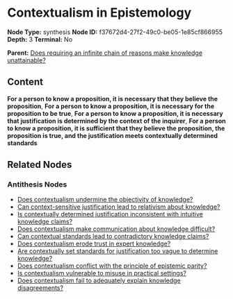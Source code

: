 # Contextualism in Epistemology

**Node Type:** synthesis
**Node ID:** f37672d4-27f2-49c0-be05-1e85cf866955
**Depth:** 3
**Terminal:** No

**Parent:** [Does requiring an infinite chain of reasons make knowledge unattainable?](does-requiring-an-infinite-chain-of-reasons-make-knowledge-unattainable-antithesis-423ff0ed-dd61-4144-b7a3-263b0f039dc7.md)

## Content

**For a person to know a proposition, it is necessary that they believe the proposition**, **For a person to know a proposition, it is necessary for the proposition to be true**, **For a person to know a proposition, it is necessary that justification is determined by the context of the inquirer**, **For a person to know a proposition, it is sufficient that they believe the proposition, the proposition is true, and the justification meets contextually determined standards**

## Related Nodes

### Antithesis Nodes

- [Does contextualism undermine the objectivity of knowledge?](does-contextualism-undermine-the-objectivity-of-knowledge-antithesis-d6d7542e-613f-4728-993e-148ccd00dd4a.md)
- [Can context-sensitive justification lead to relativism about knowledge?](can-context-sensitive-justification-lead-to-relativism-about-knowledge-antithesis-a2f6fa43-1d9f-4981-ac8a-64f84c5fad40.md)
- [Is contextually determined justification inconsistent with intuitive knowledge claims?](is-contextually-determined-justification-inconsistent-with-intuitive-knowledge-claims-antithesis-a3cc39d7-8764-4f97-85ba-81b5862dd1b6.md)
- [Does contextualism make communication about knowledge difficult?](does-contextualism-make-communication-about-knowledge-difficult-antithesis-75319503-051f-40df-b4c5-fa65300f90cf.md)
- [Can contextual standards lead to contradictory knowledge claims?](can-contextual-standards-lead-to-contradictory-knowledge-claims-antithesis-9fe8eaad-98bb-4934-bffd-d86372eec9cb.md)
- [Does contextualism erode trust in expert knowledge?](does-contextualism-erode-trust-in-expert-knowledge-antithesis-7eef25b9-d009-4939-a21c-c267df13b6ac.md)
- [Are contextually set standards for justification too vague to determine knowledge?](are-contextually-set-standards-for-justification-too-vague-to-determine-knowledge-antithesis-c41cdc39-03a5-4354-baa0-33de53a77ac6.md)
- [Does contextualism conflict with the principle of epistemic parity?](does-contextualism-conflict-with-the-principle-of-epistemic-parity-antithesis-920b1a3f-55c2-4309-8b8c-16d667df79fe.md)
- [Is contextualism vulnerable to misuse in practical settings?](is-contextualism-vulnerable-to-misuse-in-practical-settings-antithesis-d0d808f0-d6de-49b6-bf5f-dc480eeddc9f.md)
- [Does contextualism fail to adequately explain knowledge disagreements?](does-contextualism-fail-to-adequately-explain-knowledge-disagreements-antithesis-6d3c3348-c7e2-4109-b457-f5fd95539570.md)

